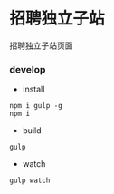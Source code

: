 # 招聘独立子站

招聘独立子站页面

### develop

* install

```shell
npm i gulp -g
npm i
```

* build

```shell
gulp 
```

* watch

```shell
gulp watch
```

